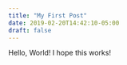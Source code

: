 ```yaml
---
title: "My First Post"
date: 2019-02-20T14:42:10-05:00
draft: false
---
```

Hello, World! I hope this works!
